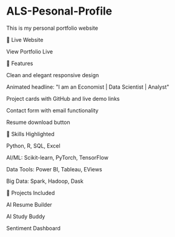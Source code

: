 # ALS-Pesonal-Profile
This is my personal portfolio website

🔗 Live Website 

View Portfolio Live 

📁 Features 

Clean and elegant responsive design 

Animated headline: "I am an Economist | Data Scientist | Analyst" 

Project cards with GitHub and live demo links 

Contact form with email functionality 

Resume download button 

🧠 Skills Highlighted 

Python, R, SQL, Excel 

AI/ML: Scikit-learn, PyTorch, TensorFlow 

Data Tools: Power BI, Tableau, EViews 

Big Data: Spark, Hadoop, Dask 

📂 Projects Included 

AI Resume Builder 

AI Study Buddy 

Sentiment Dashboard 
